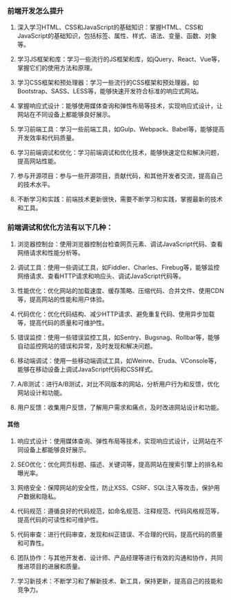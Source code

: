 ### 前端开发怎么提升

1. 深入学习HTML、CSS和JavaScript的基础知识：掌握HTML、CSS和JavaScript的基础知识，包括标签、属性、样式、语法、变量、函数、对象等。

2. 学习JS框架和库：学习一些流行的JS框架和库，如jQuery、React、Vue等，掌握它们的使用方法和原理。

3. 学习CSS框架和预处理器：学习一些流行的CSS框架和预处理器，如Bootstrap、SASS、LESS等，能够快速开发符合标准的响应式网站。

4. 掌握响应式设计：能够使用媒体查询和弹性布局等技术，实现响应式设计，让网站在不同设备上都能够良好展示。

5. 学习前端工具：学习一些前端工具，如Gulp、Webpack、Babel等，能够提高开发效率和代码质量。

6. 学习前端调试和优化：学习前端调试和优化技术，能够快速定位和解决问题，提高网站性能。

7. 参与开源项目：参与一些开源项目，贡献代码，和其他开发者交流，提高自己的技术水平。

8. 不断学习和实践：前端技术更新很快，需要不断学习和实践，掌握最新的技术和工具。

### 前端调试和优化方法有以下几种：

1. 浏览器控制台：使用浏览器控制台检查网页元素、调试JavaScript代码、查看网络请求和性能分析等。

2. 调试工具：使用一些调试工具，如Fiddler、Charles、Firebug等，能够监控网络请求、查看HTTP请求和响应头、调试JavaScript代码等。

3. 性能优化：优化网站的加载速度、缓存策略、压缩代码、合并文件、使用CDN等，提高网站的性能和用户体验。

4. 代码优化：优化代码结构、减少HTTP请求、避免重复代码、使用异步加载等，提高代码的质量和可维护性。

5. 错误监控：使用一些错误监控工具，如Sentry、Bugsnag、Rollbar等，能够自动监控网站的错误和异常，及时发现和解决问题。

6. 移动端调试：使用一些移动端调试工具，如Weinre、Eruda、VConsole等，能够在移动设备上调试JavaScript代码和CSS样式。

7. A/B测试：进行A/B测试，对比不同版本的网站，分析用户行为和反馈，优化网站设计和功能。

8. 用户反馈：收集用户反馈，了解用户需求和痛点，及时改进网站设计和功能。


#### 其他
1. 响应式设计：使用媒体查询、弹性布局等技术，实现响应式设计，让网站在不同设备上都能够良好展示。

2. SEO优化：优化网页标题、描述、关键词等，提高网站在搜索引擎上的排名和曝光率。

3. 网络安全：保障网站的安全性，防止XSS、CSRF、SQL注入等攻击，保护用户数据和隐私。

4. 代码规范：遵循良好的代码规范，如命名规范、注释规范、代码风格规范等，提高代码的可读性和可维护性。

5. 代码审查：进行代码审查，发现和纠正错误、不合理的代码，提高代码的质量和可靠性。

6. 团队协作：与其他开发者、设计师、产品经理等进行有效的沟通和协作，共同推进项目的进展和质量。

7. 学习新技术：不断学习和了解新技术、新工具，保持更新，提高自己的技能和竞争力。
